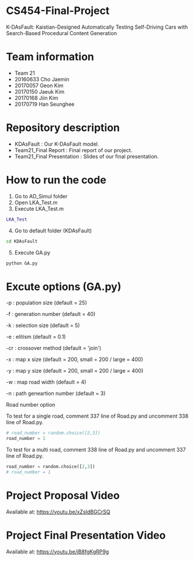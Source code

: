 # CS454-Final-Project
K-DAsFault: Kaistian-Designed Automatically Testing Self-Driving Cars with Search-Based Procedural Content Generation

# Team information
- Team 21
- 20160633 Cho Jaemin
- 20170057 Geon Kim
- 20170150 Jaeuk Kim
- 20170168 Jiin Kim
- 20170719 Han Seunghee

# Repository description
- KDAsFault : Our K-DAsFault model.
- Team21_Final Report : Final report of our project.
- Team21_Final Presentation : Slides of our final presentation.

# How to run the code
1. Go to AD_Simul folder
2. Open LKA_Test.m
3. Execute LKA_Test.m
```matlab
LKA_Test
```
4. Go to default folder (KDAsFault)
```bash
cd KDAsFault
```
5. Execute GA.py
```bash
python GA.py
```

# Excute options (GA.py)
-p : population size (default = 25)

-f : generation number (default = 40)

-k : selection size (default = 5)

-e : elitism (default = 0.1)

-cr : crossover method (default = 'join')

-x : map x size (default = 200, small = 200 / large = 400)

-y : map y size (default = 200, small = 200 / large = 400)

-w : map road width (default = 4)

-n : path geneartion number (default = 3)

Road number option

To test for a single road, comment 337 line of Road.py and uncomment 338 line of Road.py.
```python
# road_number = random.choice([2,3])
road_number = 1
```
To test for a multi road, comment 338 line of Road.py and uncomment 337 line of Road.py.
```python
road_number = random.choice([2,3])
# road_number = 1
```

# Project Proposal Video
Available at: https://youtu.be/xZsIdBGCrSQ

# Project Final Presentation Video
Available at: https://youtu.be/jB8fgKgRP9g
